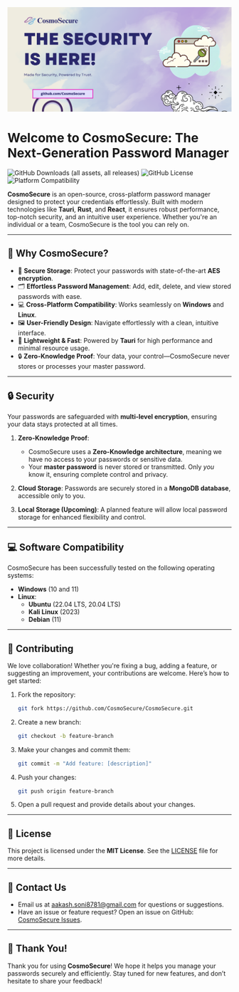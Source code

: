 ![CosmoSecure](../assets/CosmoSecure.png)

# Welcome to CosmoSecure: The Next-Generation Password Manager

![GitHub Downloads (all assets, all releases)](https://img.shields.io/github/downloads/CosmoSecure/CosmoSecure/total?style=plastic)
![GitHub License](https://img.shields.io/github/license/CosmoSecure/.gitignore?style=social)
![Platform Compatibility](https://img.shields.io/badge/Platforms-Windows%20%7C%20Linux-green)


**CosmoSecure** is an open-source, cross-platform password manager designed to protect your credentials effortlessly. Built with modern technologies like **Tauri**, **Rust**, and **React**, it ensures robust performance, top-notch security, and an intuitive user experience. Whether you're an individual or a team, CosmoSecure is the tool you can rely on.

---

## 🚀 Why CosmoSecure?

- 🔐 **Secure Storage**: Protect your passwords with state-of-the-art **AES encryption**.
- 🗂️ **Effortless Password Management**: Add, edit, delete, and view stored passwords with ease.
- 💻 **Cross-Platform Compatibility**: Works seamlessly on **Windows** and **Linux**.
- 🖼️ **User-Friendly Design**: Navigate effortlessly with a clean, intuitive interface.
- 🚀 **Lightweight & Fast**: Powered by **Tauri** for high performance and minimal resource usage.
- 🔒 **Zero-Knowledge Proof**: Your data, your control—CosmoSecure never stores or processes your master password.

---

## 🔒 Security

Your passwords are safeguarded with **multi-level encryption**, ensuring your data stays protected at all times.

1. **Zero-Knowledge Proof**:
   - CosmoSecure uses a **Zero-Knowledge architecture**, meaning we have no access to your passwords or sensitive data.
   - Your **master password** is never stored or transmitted. Only *you* know it, ensuring complete control and privacy.

2. **Cloud Storage**: Passwords are securely stored in a **MongoDB database**, accessible only to you.
3. **Local Storage (Upcoming)**: A planned feature will allow local password storage for enhanced flexibility and control.

---

## 💻 Software Compatibility

CosmoSecure has been successfully tested on the following operating systems:

- **Windows** (10 and 11)
- **Linux**:
  - **Ubuntu** (22.04 LTS, 20.04 LTS)
  - **Kali Linux** (2023)
  - **Debian** (11)

---

## 🤝 Contributing

We love collaboration! Whether you're fixing a bug, adding a feature, or suggesting an improvement, your contributions are welcome. Here’s how to get started:

1. Fork the repository:
    ```sh
    git fork https://github.com/CosmoSecure/CosmoSecure.git
    ```
2. Create a new branch:
    ```sh
    git checkout -b feature-branch
    ```
3. Make your changes and commit them:
    ```sh
    git commit -m "Add feature: [description]"
    ```
4. Push your changes:
    ```sh
    git push origin feature-branch
    ```
5. Open a pull request and provide details about your changes.

---

## 📜 License

This project is licensed under the **MIT License**. See the [LICENSE](LICENSE) file for more details.

---

## 📧 Contact Us

- Email us at [aakash.soni8781@gmail.com](mailto:aakash.soni8781@gmail.com) for questions or suggestions.
- Have an issue or feature request? Open an issue on GitHub: [CosmoSecure Issues](https://github.com/CosmoSecure/CosmoSecure/issues).

---

## 🌟 Thank You!

Thank you for using **CosmoSecure**! We hope it helps you manage your passwords securely and efficiently. Stay tuned for new features, and don’t hesitate to share your feedback!

